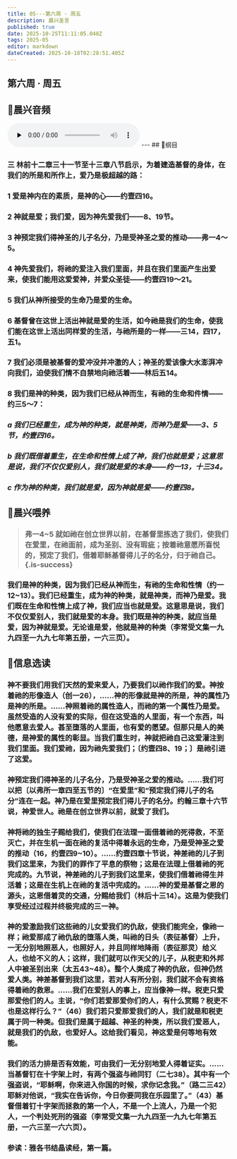 ```yaml
---
title: 05---第六周 · 周五
description: 晨兴圣言
published: true
date: 2025-10-25T11:11:05.048Z
tags: 2025-05
editor: markdown
dateCreated: 2025-10-18T02:28:51.405Z
---
```


## 第六周 · 周五
## 🎵晨兴音频
<audio id="audio" controls="" preload="none">
      <source id="mp3" src="/2025-05/week6/week6day5.mp3">
</audio>
---
## 📖纲目

### 三    林前十二章三十一节至十三章八节启示，为着建造基督的身体，在我们的所是和所作上，爱乃是极超越的路：

### 1    爱是神内在的素质，是神的心——约壹四16。

### 2    神就是爱；我们爱，因为神先爱我们——8、19节。

### 3    神预定我们得神圣的儿子名分，乃是受神圣之爱的推动——弗一4～5。

### 4    神先爱我们，将祂的爱注入我们里面，并且在我们里面产生出爱来，使我们能用这爱爱神，并爱众圣徒——约壹四19～21。

### 5    我们从神所接受的生命乃是爱的生命。

### 6    基督曾在这世上活出神就是爱的生活，如今祂是我们的生命，使我们能在这世上活出同样爱的生活，与祂所是的一样——三14，四17，五1。

### 7    我们必须是被基督的爱冲没并冲激的人；神圣的爱该像大水澎湃冲向我们，迫使我们情不自禁地向祂活着——林后五14。

### 8    我们是神的种类，因为我们已经从神而生，有祂的生命和件情——约三5～7：

### *a    我们已经重生，成为神的种类，就是神类，而神乃是爱——3、5节，约壹四16。*

### *b    我们既借着重生，在生命和性情上成了神，我们也就是爱；这意思是说，我们不仅仅爱别人，我们就是爱的本身——约一13，十三34。*

### *c    作为神的种类，我们就是爱，因为神就是爱——约壹四8。*

## 📖晨兴喂养

>### 弗一4~5    就如祂在创立世界以前，在基督里拣选了我们，使我们在爱里，在祂面前，成为圣别、没有瑕疵；按着祂意愿所喜悦的，预定了我们，借着耶稣基督得儿子的名分，归于祂自己。{.is-success}

### 我们是神的种类，因为我们已经从神而生，有祂的生命和性情（约一12~13）。我们已经重生，成为神的种类，就是神类，而神乃是爱。我们既在生命和性情上成了神，我们应当也就是爱。这意思是说，我们不仅仅爱别人，我们就是爱的本身。我们既是神的种类，就应当是爱，因为神就是爱。无论谁是爱，他就是神的种类（李常受文集一九九四至一九九七年第五册，一六三页）。

## 📖信息选读

### 神不要我们用我们天然的爱来爱人，乃要我们以祂作我们的爱。神按着祂的形像造人（创一26），……神的形像就是神的所是，神的属性乃是神的所是。……神照着祂的属性造人，而祂的第一个属性乃是爱。虽然受造的人没有爱的实际，但在这受造的人里面，有一个东西，叫他愿意去爱人。甚至堕落的人里面，也有爱的愿望。但那只是人的美德，是神爱的属性的彰显。当我们重生时，神就把祂自己这爱灌注到我们里面。我们爱祂，因为祂先爱我们；〔约壹四8、19；〕是祂引进了这爱。

### 神预定我们得神圣的儿子名分，乃是受神圣之爱的推动。……我们可以把〔以弗所一章四至五节的〕“在爱里”和“预定我们得儿子的名分”连在一起。神乃是在爱里预定我们得儿子的名分。约翰三章十六节说，神爱世人。祂是在创立世界以前，就爱了我们。

### 神将祂的独生子赐给我们，使我们在法理一面借着祂的死得救，不至灭亡，并在生机一面在祂的复活中得着永远的生命，乃是受神圣之爱的推动（16，约壹四9~10）。……约壹四章十节说，神差祂的儿子到我们这里来，为我们的罪作了平息的祭物；这是在法理上借着祂的死完成的。九节说，神差祂的儿子到我们这里来，使我们借着祂得生并活着；这是在生机上在祂的复活中完成的。……神的爱是基督之恩的源头，这恩借着灵的交通，分赐给我们（林后十三14）。这是为使我们享受经过过程并终极完成的三一神。

### 神的爱激励我们这些祂的儿女爱我们的仇敌，使我们能完全，像祂一样；祂爱那成了祂仇敌的堕落人类，叫祂的日头（表征基督）上升，一无分别地照恶人，也照好人，并且同样地降雨（表征那灵）给义人，也给不义的人；这样，我们就可以作天父的儿子，从税吏和外邦人中被圣别出来（太五43~48）。整个人类成了神的仇敌，但神仍然爱人类。神差基督到我们这里，若对人有所分别，我们就不会有资格得着祂的救恩。……我们在爱别人的事上，应当像神一样。税吏只爱那爱他们的人。主说，“你们若爱那爱你们的人，有什么赏赐？税吏不也是这样行么？”（46）我们若只爱那爱我们的人，我们就是和税吏属于同一种类。但我们是属于超越、神圣的种类，所以我们爱恶人，就是我们的仇敌，也爱好人。这给我们看见，神这爱是何等地有效能。

### 我们的活力排是否有效能，可由我们一无分别地爱人得着证实。……当基督钉在十字架上时，有两个强盗与祂同钉（二七38）。其中有一个强盗说，“耶稣啊，你来进入你国的时候，求你记念我。”（路二三42）耶稣对他说，“我实在告诉你，今日你要同我在乐园里了。”（43）基督借着钉十字架而拯救的第一个人，不是一个上流人，乃是一个犯人，一个判处死刑的强盗（李常受文集一九九四至一九九七年第五册，一六三至一六六页）。

### 参读：雅各书结晶读经，第一篇。
<!-- Google tag (gtag.js) -->
<script async src="https://www.googletagmanager.com/gtag/js?id=G-1P8709Z16T"></script>
<script>
  window.dataLayer = window.dataLayer || [];
  function gtag(){dataLayer.push(arguments);}
  gtag('js', new Date());

  gtag('config', 'G-1P8709Z16T');
</script>
